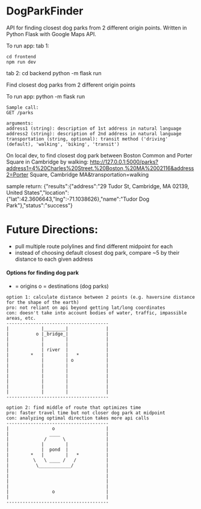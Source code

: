 # DogParkFinder
API for finding closest dog parks from 2 different origin points.
Written in Python Flask with Google Maps API.

To run app:
tab 1:
```
cd frontend 
npm run dev
```
tab 2:
cd backend
python -m flask run

Find closest dog parks from 2 different origin points

To run app:
python -m flask run

```
Sample call: 
GET /parks

arguments:
address1 (string): description of 1st address in natural language
address2 (string): description of 2nd address in natural language
transportation (string, optional): transit method ('driving' (default), 'walking', 'biking', 'transit')
```
On local dev, to find closest dog park between Boston Common and Porter Square in Cambridge by walking:
http://127.0.0.1:5000/parks?address1=4%20Charles%20Street.%20Boston,%20MA%2002116&address2=Porter Square, Cambridge MA&transportation=walking

sample return:
{"results":{"address":"29 Tudor St, Cambridge, MA 02139, United States","location":{"lat":42.3606643,"lng":-71.1038626},"name":"Tudor Dog Park"},"status":"success"}


# Future Directions:
- pull multiple route polylines and find different midpoint for each
- instead of choosing default closest dog park, compare ~5 by their distance to each given address

#### Options for finding dog park
* = origins
o = destinations (dog parks)
```
option 1: calculate distance between 2 points (e.g. haversine distance for the shape of the earth)
pro: not reliant on api beyond getting lat/long coordinates
con: doesn't take into account bodies of water, traffic, impassible areas, etc.
--------------------------------------
|            |________|              |
|          o |_bridge_|              |
|            |        |              |
|            |        |              |
|            | river  |              |
|        *   |        |   *          |
|            |        | o            |
|            |        |              |
|            |        |              |
|            |        |              |
|            |        |              |
|            |        |              |
|            |        |              |
--------------------------------------

option 2: find middle of route that optimizes time 
pro: faster travel time but not closer dog park at midpoint
con: analyzing optimal direction takes more api calls
--------------------------------------
|                o                   |
|               ____                 |
|             /      \               |
|            |        |              |
|            |  pond  |              |
|        *   |        |   *          |
|         \   \ ____ /   /           |
|          \____________/            |
|                                    |
|                                    |
|                                    |
|                                    |
|                o                   |
|                                    |
--------------------------------------
```